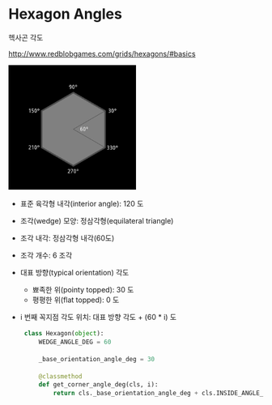 Hexagon Angles
==============

헥사곤 각도

<http://www.redblobgames.com/grids/hexagons/#basics>

<p><img src="./screenshots/result.png" width=50%"/></p>

* 표준 육각형 내각(interior angle): 120 도
* 조각(wedge) 모양: 정삼각형(equilateral triangle)
* 조각 내각: 정삼각형 내각(60도)
* 조각 개수: 6 조각
* 대표 방향(typical orientation) 각도
    * 뾰족한 위(pointy topped): 30 도
    * 평평한 위(flat topped): 0 도
* i 번째 꼭지점 각도 위치: 대표 방향 각도 + (60 * i) 도


   ```python
    class Hexagon(object):
        WEDGE_ANGLE_DEG = 60

        _base_orientation_angle_deg = 30

        @classmethod
        def get_corner_angle_deg(cls, i):
            return cls._base_orientation_angle_deg + cls.INSIDE_ANGLE_DEG * i
   ```
